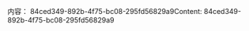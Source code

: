 <span data-ttu-id="c1228-101">内容： 84ced349-892b-4f75-bc08-295fd56829a9</span><span class="sxs-lookup"><span data-stu-id="c1228-101">Content: 84ced349-892b-4f75-bc08-295fd56829a9</span></span>